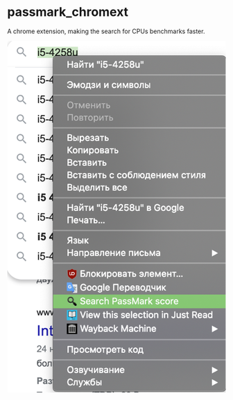 # passmark_chromext
A chrome extension, making the search for CPUs benchmarks faster. 

![Alt text](https://github.com/sjbur/passmark_chromext/blob/main/1.png "")
